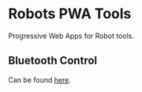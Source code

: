 # Robots PWA Tools

Progressive Web Apps for Robot tools.

## Bluetooth Control

Can be found [here](https://hungrytom.github.io/robots/bluetooth_control/).
